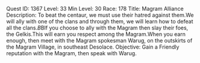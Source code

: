 Quest ID: 1367
Level: 33
Min Level: 30
Race: 178
Title: Magram Alliance
Description: To beat the centaur, we must use their hatred against them.We will ally with one of the clans and through them, we will learn how to defeat all the clans.$B$BIf you choose to ally with the Magram then slay their foes, the Gelkis.This will earn you respect among the Magram.When you earn enough, then meet with the Magram spokesman Warug, on the outskirts of the Magram Village, in southeast Desolace.
Objective: Gain a Friendly reputation with the Magram, then speak with Warug.
